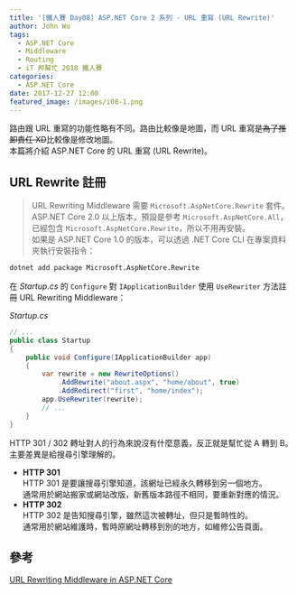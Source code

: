 ```yaml
---
title: '[鐵人賽 Day08] ASP.NET Core 2 系列 - URL 重寫 (URL Rewrite)'
author: John Wu
tags:
  - ASP.NET Core
  - Middleware
  - Routing
  - iT 邦幫忙 2018 鐵人賽
categories:
  - ASP.NET Core
date: 2017-12-27 12:00
featured_image: /images/i08-1.png
---
```


路由跟 URL 重寫的功能性略有不同。路由比較像是地圖，而 URL 重寫~~是為了推卸責任 XD~~比較像是修改地圖。  
本篇將介紹 ASP.NET Core 的 URL 重寫 (URL Rewrite)。  

<!-- more -->

## URL Rewrite 註冊

> URL Rewriting Middleware 需要 `Microsoft.AspNetCore.Rewrite` 套件。  
 ASP.NET Core 2.0 以上版本，預設是參考 `Microsoft.AspNetCore.All`，已經包含 `Microsoft.AspNetCore.Rewrite`，所以不用再安裝。  
 如果是 ASP.NET Core 1.0 的版本，可以透過 .NET Core CLI 在專案資料夾執行安裝指令：  
 ```sh
dotnet add package Microsoft.AspNetCore.Rewrite
 ```

在 *Startup.cs* 的 `Configure` 對 `IApplicationBuilder` 使用 `UseRewriter` 方法註冊 URL Rewriting Middleware：  

*Startup.cs*
```cs
// ...
public class Startup
{
    public void Configure(IApplicationBuilder app)
    {
        var rewrite = new RewriteOptions()
            .AddRewrite("about.aspx", "home/about", true)
            .AddRedirect("first", "home/index");
        app.UseRewriter(rewrite);
        // ...
    }
}
```

HTTP 301 / 302 轉址對人的行為來說沒有什麼意義，反正就是幫忙從 A 轉到 B。  
主要差異是給搜尋引擎理解的。  

* **HTTP 301**  
 HTTP 301 是要讓搜尋引擎知道，該網址已經永久轉移到另一個地方。  
 通常用於網站搬家或網站改版，新舊版本路徑不相同，要重新對應的情況。  
* **HTTP 302**  
 HTTP 302 是告知搜尋引擎，雖然這次被轉址，但只是暫時性的。  
 通常用於網站維護時，暫時原網址轉移到別的地方，如維修公告頁面。  

## 參考

[URL Rewriting Middleware in ASP.NET Core](https://docs.microsoft.com/en-us/aspnet/core/fundamentals/url-rewriting?tabs=aspnetcore2x)  